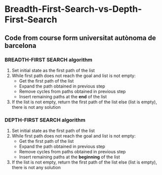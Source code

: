 # Breadth-First-Search-vs-Depth-First-Search
## Code from course form universitat autònoma de barcelona
### BREADTH-FIRST SEARCH algorithm
1. Set initial state as the first path of the list
2. While first path does not reach the goal and list is not empty:
    - Get the first path of the list
    - Expand the path obtained in previous step
    - Remove cycles from paths obtained in previous step
    - Insert remaining paths at the **end** of the list
3. If the list is not empty, return the first path of the list
else (list is empty), there is not any solution
### DEPTH-FIRST SEARCH algorithm
1. Set initial state as the first path of the list
2. While first path does not reach the goal and list is not empty:
    - Get the first path of the list
    - Expand the path obtained in previous step
    - Remove cycles from paths obtained in previous step
    - Insert remaining paths at the **beginning** of the list
3. If the list is not empty, return the first path of the list
else (list is empty), there is not any solution
